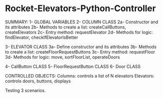 # Rocket-Elevators-Python-Controller
SUMMARY:
1- GLOBAL VARIABLES
2- COLUMN CLASS
    2a- Constructor and its attributes
    2b- Methods to create a list: createCallButtons, createElevators
    2c- Entry method: requestElevator
    2d- Methods for logic: findElevator, checkIfElevatorIsBetter
    
3- ELEVATOR CLASS
    3a- Define constructor and its attributes
    3b- Methods to create a list: createFloorRequestButtons
    3c- Entry method: requestFloor
    3d- Methods for logic: move, sortFloorList, operateDoors
    
4- CallButton CLASS
5- FloorRequestButton CLASS
6- Door CLASS

CONTROLLED OBJECTS:
Columns: controls a list of N elevators
Elevators: controls doors, buttons, displays

Testing 3 scenarios.